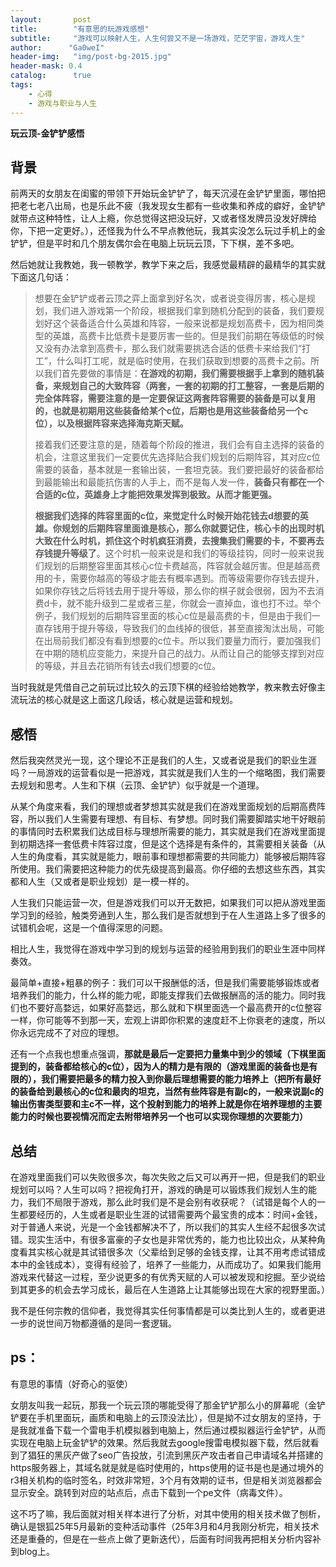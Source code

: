 ```yaml
---
layout:       post
title:        "有意思的玩游戏感想"
subtitle:     "游戏可以映射人生，人生何尝又不是一场游戏，茫茫宇宙，游戏人生"
author:      "Ga0weI"
header-img:   "img/post-bg-2015.jpg"
header-mask: 0.4
catalog:      true
tags:
    - 心得
    - 游戏与职业与人生
---
```


**玩云顶-金铲铲感悟**

## 背景

前两天的女朋友在闺蜜的带领下开始玩金铲铲了，每天沉浸在金铲铲里面，哪怕把把老七老八出局，也是乐此不疲（我发现女生都有一些收集和养成的癖好，金铲铲就带点这种特性，让人上瘾，你总觉得这把没玩好，又或者怪发牌员没发好牌给你，下把一定更好。），还怪我为什么不早点教他玩，我其实没怎么玩过手机上的金铲铲，但是平时和几个朋友偶尔会在电脑上玩玩云顶，下下棋，差不多吧。

然后她就让我教她，我一顿教学，教学下来之后，我感觉最精辟的最精华的其实就下面这几句话：

> 想要在金铲铲或者云顶之弈上面拿到好名次，或者说变得厉害，核心是规划，我们进入游戏第一个阶段，根据我们拿到随机分配到的装备，我们要规划好这个装备适合什么英雄和阵容，一般来说都是规划高费卡，因为相同类型的英雄，高费卡比低费卡是要厉害一些的。但是我们前期在等级低的时候又没有办法拿到高费卡，那么我们就需要挑选合适的低费卡来给我们“打工”，什么叫打工呢，就是临时使用，在我们获取到想要的高费卡之前。所以我们首先要做的事情是：**在游戏的初期，我们需要根据手上拿到的随机装备，来规划自己的大致阵容（两套，一套的初期的打工整容，一套是后期的完全体阵容，需要注意的是一定要保证这两套阵容需要的装备是可以复用的，也就是初期用这些装备给某个c位，后期也是用这些装备给另一个c位），以及根据阵容来选择海克斯天赋。**
>
> 接着我们还要注意的是，随着每个阶段的推进，我们会有自主选择的装备的机会，注意这里我们一定要优先选择贴合我们规划的后期阵容，其对应c位需要的装备，基本就是一套输出装，一套坦克装。我们要把最好的装备都给到最能输出和最能抗伤害的人手上，而不是每人发一件，**装备只有都在一个合适的c位，英雄身上才能把效果发挥到极致。从而才能更强。**
>
> **根据我们选择的阵容里面的c位，来觉定什么时候开始花钱去d想要的英雄。你规划的后期阵容里面谁是核心，那么你就要记住，核心卡的出现时机大致在什么时机，抓住这个时机疯狂消费，去搜集我们需要的卡，不要再去存钱提升等级了**。这个时机一般来说是和我们的等级挂钩，同时一般来说我们规划的后期整容里面其核心c位卡费越高，阵容就会越厉害。但是越高费用的卡，需要你越高的等级才能去有概率遇到。而等级需要你存钱去提升，如果你存钱之后将钱去用于提升等级，那么你的棋子就会很弱，因为不去消费d卡，就不能升级到二星或者三星，你就会一直掉血，谁也打不过。举个例子，我们规划的后期阵容里面的核心c位是最高费的卡，但是由于我们一直存钱用于提升等级，导致我们的血线掉的很低，甚至直接淘汰出局，可能在出局前我们都没有看到想要的c位卡。所以我们要量力而行，要加强我们在中期的随机应变能力，来提升自己的战力。从而让自己的能够支撑到对应的等级，并且去花销所有钱去d我们想要的c位。

当时我就是凭借自己之前玩过比较久的云顶下棋的经验给她教学，教来教去好像主流玩法的核心就是这上面这几段话，核心就是运营和规划。



## 感悟

然后我突然灵光一现，这个理论不正是我们的人生，又或者说是我们的职业生涯吗？一局游戏的运营看似是一把游戏，其实就是我们人生的一个缩略图，我们需要去规划和思考。人生和下棋（云顶、金铲铲）似乎就是一个道理。

从某个角度来看，我们的理想或者梦想其实就是我们在游戏里面规划的后期高费阵容，所以我们人生需要有理想、有目标、有梦想。同时我们需要脚踏实地干好眼前的事情同时去积累我们达成目标与理想所需要的能力，其实就是我们在游戏里面提到初期选择一套低费卡阵容过度，但是这个选择是有条件的，其需要相关装备（从人生的角度看，其实就是能力，眼前事和理想都需要的共同能力）能够被后期阵容所使用。我们需要把这种能力的优先级提高到最高。你仔细的去想这些东西，其实都和人生（又或者是职业规划）是一模一样的。



人生我们只能运营一次，但是游戏我们可以开无数把，如果我们可以把从游戏里面学习到的经验，触类旁通到人生，那么我们是否就想到于在人生道路上多了很多的试错机会呢，这是一个值得深思的问题。

相比人生，我觉得在游戏中学习到的规划与运营的经验用到我们的职业生涯中同样奏效。

最简单+直接+粗暴的例子：我们可以干报酬低的活，但是我们需要能够锻炼或者培养我们的能力，什么样的能力呢，即能支撑我们去做报酬高的活的能力。同时我们也不要好高婺远，如果好高婺远，那么就和下棋里面选一个最高费开的c位整容一样，你可能等不到那一天，宏观上讲即你积累的速度赶不上你衰老的速度，所以你永远完成不了对应的理想。



还有一个点我也想重点强调，**那就是最后一定要把力量集中到少的领域（下棋里面提到的，装备都给核心的c位），因为人的精力是有限的（游戏里面的装备也是有限的），我们需要把最多的精力投入到你最后理想需要的能力培养上（把所有最好的装备给到最核心的c位和最肉的坦克，当然有些阵容是有副c的，一般来说副c的输出伤害类型要和主c不一样，这个投射到能力的培养上就是你在培养理想的主要能力的时候也要视情况而定去附带培养另一个也可以实现你理想的次要能力）**





## 总结

在游戏里面我们可以失败很多次，每次失败之后又可以再开一把，但是我们的职业规划可以吗？人生可以吗？把视角打开，游戏的确是可以锻炼我们规划人生的能力，我们不局限于游戏，那么此时我们是不是会别有收获呢？（试错是每个人的一生都要经历的，人生或者是职业生涯的试错需要两个最宝贵的成本：时间+金钱，对于普通人来说，光是一个金钱都解决不了，所以我们的其实人生经不起很多次试错。现实生活中，有很多富豪的子女也是非常优秀的，能力也比较出众，从某种角度看其实核心就是其试错很多次（父辈给到足够的金钱支撑，让其不用考虑试错成本中的金钱成本），变得有经验了，培养了一些能力，从而成功了。如果我们能用游戏来代替这一过程，至少说更多的有优秀天赋的人可以被发现和挖掘。至少说给到其更多的机会去学习成长，最后在人生道路上让其能够出现在大家的视野里面。）

我不是任何宗教的信仰者，我觉得其实任何事情都是可以类比到人生的，或者更进一步的说世间万物都遵循的是同一套逻辑。

## ps：

有意思的事情（好奇心的驱使）

女朋友叫我一起玩，那我一个玩云顶的哪能受得了那金铲铲那么小的屏幕呢（金铲铲要在手机里面玩，画质和电脑上的云顶没法比），但是拗不过女朋友的坚持，于是我就准备下载一个雷电手机模拟器到电脑上，然后通过模拟器运行金铲铲，从而实现在电脑上玩金铲铲的效果。然后我就去google搜雷电模拟器下载，然后就看到了猖狂的黑灰产做了seo广告投放，引流到黑灰产攻击者自己申请域名并搭建的https服务器上，其域名就是就是临时使用的，https使用的证书是也是通过境外的r3相关机构的临时签名，时效非常短，3个月有效期的证书，但是相关浏览器都会显示安全。跳转到对应的站点后，点击下载到一个pe文件（病毒文件）。



这不巧了嘛，我后面就对相关样本进行了分析，对其中使用的相关技术做了刨析，确认是银狐25年5月最新的变种活动事件（25年3月和4月我刚分析完，相关技术还是重叠的，但是在一些点上做了更新迭代），后面有时间我再把相关分析内容补到blog上。
